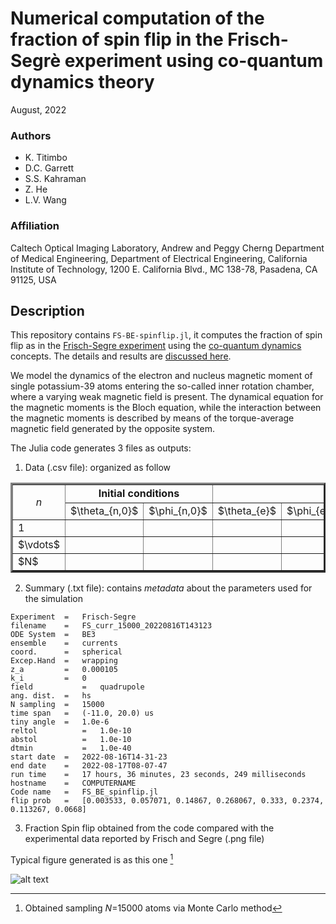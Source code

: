 # Numerical computation of the fraction of spin flip in the Frisch-Segrè experiment using co-quantum dynamics theory

August, 2022

### Authors

 - K. Titimbo
 - D.C. Garrett
 - S.S. Kahraman
 - Z. He
 - L.V. Wang

### Affiliation

Caltech Optical Imaging Laboratory, Andrew and Peggy Cherng Department of Medical Engineering, Department of Electrical Engineering, California Institute of Technology, 1200 E. California Blvd., MC 138-78, Pasadena, CA 91125, USA


## Description

This repository contains `FS-BE-spinflip.jl`, it computes the fraction of spin flip as in the [Frisch-Segre experiment](https://link.springer.com/article/10.1007/BF01335699) using the [co-quantum dynamics](https://arxiv.org/abs/2208.06471) concepts. The details and results are [discussed here](https://arxiv.org/abs/2208.13444).

We model the dynamics of the electron and nucleus magnetic moment of single potassium-39 atoms entering the so-called inner rotation chamber, where a varying weak magnetic field is present. The dynamical equation for the magnetic moments is the Bloch equation, while the interaction between the magnetic moments is described by means of the torque-average magnetic field generated by the opposite system.

The Julia code generates 3 files as outputs:
1. Data (.csv file): organized as follow

<table class="centerTable" border="3">
  <tr>
    <td rowspan="2" style="text-align:center;"><i>n<i><//td>
    <td colspan="2" style="text-align:center;"><b>Initial conditions<b></td>
    <th style="text-align:center;" colspan="5" >$I_{1}$</th>
    <td colspan="5" >$...$</td>
    <th colspan="5" >$I_{8}$</th>
  </tr>
  <tr>
    <td>$\theta_{n,0}$</td>
    <td>$\phi_{n,0}$</td>
    <td>$\theta_{e}$</td>
    <td>$\phi_{e}$</td>
    <td>$\theta_{n}$</td>
    <td>$\phi_{n}$</td>
    <td><i>flip<i></td>
    <td colspan="5" style="text-align:center;">...</td>
    <td>$\theta_{e}$</td>
    <td>$\phi_{e}$</td>
    <td>$\theta_{n}$</td>
    <td>$\phi_{n}$</td>
    <td><i>flip<i></td>
  </tr>
  <tr>
    <td>1</td>
    <td></td>
    <td></td>
    <td></td>
    <td></td>
    <td></td>
    <td></td>
    <td></td>
    <td colspan="5"> </td>
    <td> </td>
    <td> </td>
    <td> </td>
    <td> </td>
    <td> </td>
  </tr>
  <tr>
    <td>$\vdots$</td>
    <td></td>
    <td></td>
    <td></td>
    <td></td>
    <td></td>
    <td></td>
    <td></td>
    <td colspan="5"> </td>
    <td> </td>
    <td> </td>
    <td> </td>
    <td> </td>
    <td> </td>
  </tr>
  <tr>
    <td>$N$</td>
    <td></td>
    <td></td>
    <td></td>
    <td></td>
    <td></td>
    <td></td>
    <td></td>
    <td colspan="5"> </td>
    <td> </td>
    <td> </td>
    <td> </td>
    <td> </td>
    <td> </td>
  </tr>
</table>


2. Summary (.txt file): contains *metadata* about the parameters used for the simulation
```
Experiment 	=	Frisch-Segre 
filename	=	FS_curr_15000_20220816T143123 
ODE System	=	BE3 
ensemble	=	currents 
coord.  	=	spherical 
Excep.Hand	=	wrapping 
z_a	        =	0.000105 
k_i	        =	0 
field	        =	quadrupole 
ang. dist.	=	hs 
N sampling	=	15000 
time span	=	(-11.0, 20.0) us 
tiny angle	=	1.0e-6 
reltol	        =	1.0e-10 
abstol	        =	1.0e-10 
dtmin	        =	1.0e-40 
start date	=	2022-08-16T14-31-23
end date	=	2022-08-17T08-07-47
run time	=	17 hours, 36 minutes, 23 seconds, 249 milliseconds 
hostname	=	COMPUTERNAME 
Code name	=	FS_BE_spinflip.jl 
flip prob	=	[0.003533, 0.057071, 0.14867, 0.268067, 0.333, 0.2374, 0.113267, 0.0668]
```
     
3. Fraction Spin flip obtained from the code compared with the experimental data reported by Frisch and Segre (.png file)


Typical figure generated is as this one [^1] 

![alt text](https://github.com/ktitimbo/FrischSegre-CQD-BE/blob/main/FS_curr_15000_20220816T143123.png?raw=true)


[^1]: Obtained sampling *N*=15000 atoms via Monte Carlo method
